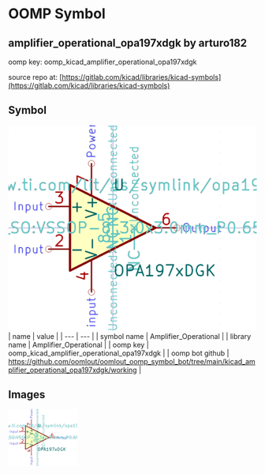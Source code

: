 # OOMP Symbol  
## amplifier_operational_opa197xdgk  by arturo182  
  
oomp key: oomp_kicad_amplifier_operational_opa197xdgk  
  
source repo at: [https://gitlab.com/kicad/libraries/kicad-symbols](https://gitlab.com/kicad/libraries/kicad-symbols)  
## Symbol  
  
[![working.png](working_600.png)](working.png)  
| name | value | 
| --- | --- | 
| symbol name | Amplifier_Operational | 
| library name | Amplifier_Operational | 
| oomp key | oomp_kicad_amplifier_operational_opa197xdgk | 
| oomp bot github | https://github.com/oomlout/oomlout_oomp_symbol_bot/tree/main/kicad_amplifier_operational_opa197xdgk/working | 
## Images  
  
[![working.png](working_140.png)](working.png)  
